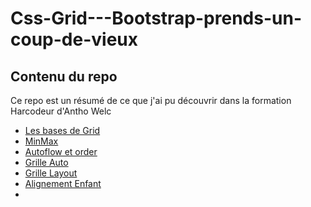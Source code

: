 # Css-Grid---Bootstrap-prends-un-coup-de-vieux

<h2>Contenu du repo</h2>

Ce repo est un résumé de ce que j'ai pu découvrir dans la formation Harcodeur d'Antho Welc

<ul>
  <li><a href="https://github.com/GuyVil1/Css-Grid---Bootstrap-prends-un-coup-de-vieux/blob/master/Formation/01.intro.md">Les bases de Grid</a></li>
  <li><a href="https://github.com/GuyVil1/Css-Grid---Bootstrap-prends-un-coup-de-vieux/blob/master/Formation/02.minmax.md">MinMax</a></li>
  <li><a href="https://github.com/GuyVil1/Css-Grid---Bootstrap-prends-un-coup-de-vieux/blob/master/Formation/02.minmax.md/#ordre">Autoflow et order</a></li>
  <li><a href="https://github.com/GuyVil1/Css-Grid---Bootstrap-prends-un-coup-de-vieux/blob/master/Formation/03.grille-auto.md">Grille Auto</a></li>
  <li><a href="https://github.com/GuyVil1/Css-Grid---Bootstrap-prends-un-coup-de-vieux/blob/master/Formation/04.grid-layout.md">Grille Layout</a></li>
  <li><a href="https://github.com/GuyVil1/Css-Grid---Bootstrap-prends-un-coup-de-vieux/blob/master/Formation/05.alignement-enfant.md">Alignement Enfant</a></li>
  <li><a href="https://github.com/GuyVil1/Css-Grid---Bootstrap-prends-un-coup-de-vieux/blob/master/Formation/05.alignement-enfant.md/#taille>Taille enfant</a></li>
  <li>Grid Area</li>
</ul>
